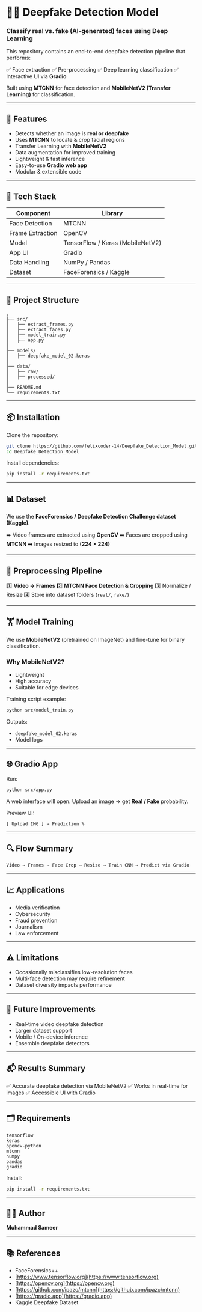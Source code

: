 
# 🕵️‍♂️ Deepfake Detection Model

### Classify real vs. fake (AI-generated) faces using Deep Learning

This repository contains an end-to-end deepfake detection pipeline that performs:

✅ Face extraction
✅ Pre-processing
✅ Deep learning classification
✅ Interactive UI via **Gradio**

Built using **MTCNN** for face detection and **MobileNetV2 (Transfer Learning)** for classification.

---

## 🚀 Features

* Detects whether an image is **real or deepfake**
* Uses **MTCNN** to locate & crop facial regions
* Transfer Learning with **MobileNetV2**
* Data augmentation for improved training
* Lightweight & fast inference
* Easy-to-use **Gradio web app**
* Modular & extensible code

---

## 🧠 Tech Stack

| Component        | Library                          |
| ---------------- | -------------------------------- |
| Face Detection   | MTCNN                            |
| Frame Extraction | OpenCV                           |
| Model            | TensorFlow / Keras (MobileNetV2) |
| App UI           | Gradio                           |
| Data Handling    | NumPy / Pandas                   |
| Dataset          | FaceForensics / Kaggle           |

---

## 📁 Project Structure

```
.
├── src/
│   ├── extract_frames.py
│   ├── extract_faces.py
│   ├── model_train.py
│   ├── app.py
│
├── models/
│   ├── deepfake_model_02.keras
│
├── data/
│   ├── raw/
│   ├── processed/
│
├── README.md
└── requirements.txt
```

---

## 📦 Installation

Clone the repository:

```bash
git clone https://github.com/felixcoder-14/Deepfake_Detection_Model.git
cd Deepfake_Detection_Model
```

Install dependencies:

```bash
pip install -r requirements.txt
```

---

## 📊 Dataset

We use the **FaceForensics / Deepfake Detection Challenge dataset (Kaggle)**.

➡️ Video frames are extracted using **OpenCV**
➡️ Faces are cropped using **MTCNN**
➡️ Images resized to **(224 × 224)**

---

## 🧩 Preprocessing Pipeline

1️⃣ **Video → Frames**
2️⃣ **MTCNN Face Detection & Cropping**
3️⃣ Normalize / Resize
4️⃣ Store into dataset folders (`real/`, `fake/`)

---

## 🏋️ Model Training

We use **MobileNetV2** (pretrained on ImageNet) and fine-tune for binary classification.

### Why MobileNetV2?

* Lightweight
* High accuracy
* Suitable for edge devices

Training script example:

```bash
python src/model_train.py
```

Outputs:

* `deepfake_model_02.keras`
* Model logs

---

## 🌐 Gradio App

Run:

```bash
python src/app.py
```

A web interface will open.
Upload an image → get **Real / Fake** probability.

Preview UI:

```
[ Upload IMG ] → Prediction %
```

---

## 🔍 Flow Summary

```
Video → Frames → Face Crop → Resize → Train CNN → Predict via Gradio
```

---

## 📈 Applications

* Media verification
* Cybersecurity
* Fraud prevention
* Journalism
* Law enforcement

---

## ⚠️ Limitations

* Occasionally misclassifies low-resolution faces
* Multi-face detection may require refinement
* Dataset diversity impacts performance

---

## 🔮 Future Improvements

* Real-time video deepfake detection
* Larger dataset support
* Mobile / On-device inference
* Ensemble deepfake detectors

---

## 📬 Results Summary

✅ Accurate deepfake detection via MobileNetV2
✅ Works in real-time for images
✅ Accessible UI with Gradio

---

## 🗂 Requirements

```
tensorflow
keras
opencv-python
mtcnn
numpy
pandas
gradio
```

Install:

```bash
pip install -r requirements.txt
```

---

## 👨‍💻 Author

**Muhammad Sameer**

---

## 📚 References

* FaceForensics++
* [https://www.tensorflow.org](https://www.tensorflow.org)
* [https://opencv.org](https://opencv.org)
* [https://github.com/ipazc/mtcnn](https://github.com/ipazc/mtcnn)
* [https://gradio.app](https://gradio.app)
* Kaggle Deepfake Dataset


